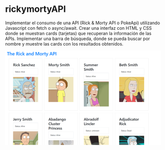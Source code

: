 # rickymortyAPI
 Implementar el consumo de una API (Rick &amp; Morty API o PokeApi) utilizando Javascript con fetch o async/await. Crear una interfaz con HTML y CSS donde se muestran cards (tarjetas) que recuperan la información de las APIs. Implementar una barra de búsqueda, donde se pueda buscar por nombre y muestre las cards con los resultados obtenidos.  


![alt text](/img/image.png)